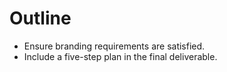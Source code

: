 # Outline

- Ensure branding requirements are satisfied.
- Include a five-step plan in the final deliverable.
